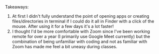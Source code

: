 Takeaways:
1. At first I didn't fully understand the point of opening apps or creating files/directories in terminal if I could do it all in Finder with a click of the mouse. After using it for a few days it's a lot faster!
2. I thought I'd be more comfortable with Zoom since I've been working remote for over a year (I primarily use Google Meet currently) but the combination of being unfamiliar with coding and not as familiar with Zoom has made me feel a bit uneasy during classes.
